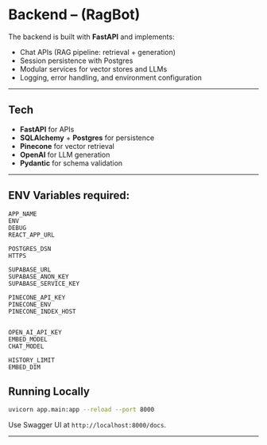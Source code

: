 # Backend – (RagBot)

The backend is built with **FastAPI** and implements:

- Chat APIs (RAG pipeline: retrieval + generation)
- Session persistence with Postgres
- Modular services for vector stores and LLMs
- Logging, error handling, and environment configuration

---

## Tech

- **FastAPI** for APIs
- **SQLAlchemy** + **Postgres** for persistence
- **Pinecone** for vector retrieval
- **OpenAI** for LLM generation
- **Pydantic** for schema validation

---

## ENV Variables required:

```env
APP_NAME
ENV
DEBUG
REACT_APP_URL

POSTGRES_DSN
HTTPS

SUPABASE_URL
SUPABASE_ANON_KEY
SUPABASE_SERVICE_KEY

PINECONE_API_KEY
PINECONE_ENV
PINECONE_INDEX_HOST


OPEN_AI_API_KEY
EMBED_MODEL
CHAT_MODEL

HISTORY_LIMIT
EMBED_DIM
```

## Running Locally

```bash
uvicorn app.main:app --reload --port 8000
```

Use Swagger UI at `http://localhost:8000/docs`.

---
